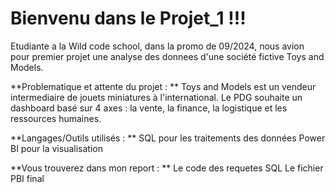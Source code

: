 # Bienvenu dans le Projet_1 !!!
 
Etudiante a la Wild code school, dans la promo de 09/2024, nous avion pour premier projet une analyse des donnees d'une société fictive Toys and Models.

**Problematique et attente du projet : **
Toys and Models est un vendeur intermediaire de jouets miniatures à l'international. 
Le PDG souhaite un dashboard basé sur 4 axes : la vente, la finance, la logistique et les ressources humaines. 

**Langages/Outils utilisés : **
SQL pour les traitements des données 
Power BI pour la visualisation

**Vous trouverez dans mon report : **
Le code des requetes SQL 
Le fichier PBI final 
